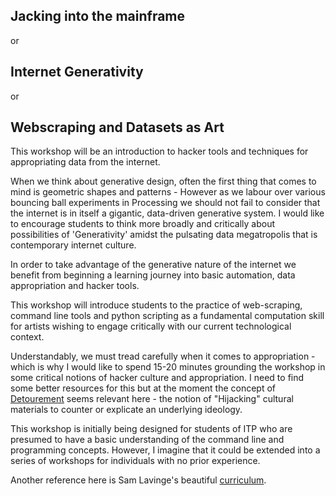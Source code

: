 ## Jacking into the mainframe
or
## Internet Generativity
or
## Webscraping and Datasets as Art


This workshop will be an introduction to hacker tools and techniques for appropriating data from the internet.

When we think about generative design, often the first thing that comes to mind is geometric shapes and patterns - However as we labour over various bouncing ball experiments in Processing we should not fail to consider that the internet is in itself a gigantic, data-driven generative system. I would like to encourage students to think more broadly  and critically about possibilities of 'Generativity' amidst the pulsating data megatropolis that is contemporary internet culture.

In order to take advantage of the generative nature of the internet we benefit from beginning a learning journey into basic automation, data appropriation and hacker tools.

This workshop will introduce students to the practice of web-scraping, command line tools and python scripting as a fundamental computation skill for artists wishing to engage critically with our current technological context.

Understandably, we must tread carefully when it comes to appropriation  - which is why I would like to spend 15-20 minutes grounding the workshop in some critical notions of hacker culture and appropriation. I need to find some better resources for this but at the moment the concept of [Detourement](https://en.wikipedia.org/wiki/D%C3%A9tournement) seems relevant here - the notion of "Hijacking" cultural materials to counter or explicate an underlying ideology.

This workshop is initially being designed for students of ITP who are presumed to have a basic understanding of the command line and programming concepts. However, I imagine that it could be extended into a series of workshops for individuals with no prior experience.


Another reference here is Sam Lavinge's beautiful [curriculum](https://github.com/antiboredom/detourning-the-web-2018).
